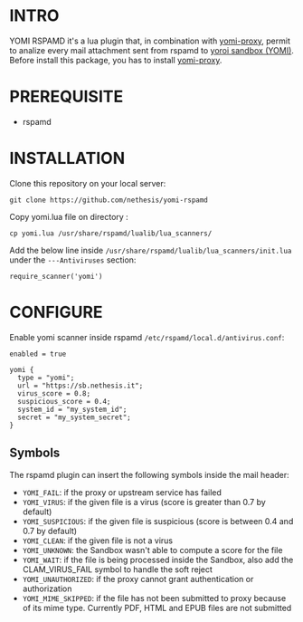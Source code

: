 # INTRO

YOMI RSPAMD it's a lua plugin that, in combination with <a href="https://github.com/nethesis/yomi-proxy">yomi-proxy</a>, permit to analize every mail attachment sent from rspamd to <a href="https://yoroi.company">yoroi sandbox (YOMI)</a>.
Before install this package, you has to install <a href="https://github.com/nethesis/yomi-proxy">yomi-proxy</a>.

# PREREQUISITE

- rspamd

# INSTALLATION

Clone this repository on your local server:
```
git clone https://github.com/nethesis/yomi-rspamd
```

Copy yomi.lua file on directory :

```
cp yomi.lua /usr/share/rspamd/lualib/lua_scanners/
```

Add the below line inside  `/usr/share/rspamd/lualib/lua_scanners/init.lua` under the `---Antiviruses` section:
```
require_scanner('yomi')
```

# CONFIGURE


Enable yomi scanner  inside rspamd `/etc/rspamd/local.d/antivirus.conf`:

```
enabled = true

yomi {
  type = "yomi";
  url = "https://sb.nethesis.it";
  virus_score = 0.8;
  suspicious_score = 0.4;
  system_id = "my_system_id";
  secret = "my_system_secret";
}
```

## Symbols

The rspamd plugin can insert the following symbols inside the mail header:

- `YOMI_FAIL`: if the proxy or upstream service has failed
- `YOMI_VIRUS`: if the given file is a virus (score is greater than 0.7 by default)
- `YOMI_SUSPICIOUS`: if the given file is suspicious (score is between 0.4 and 0.7 by default)
- `YOMI_CLEAN`: if the given file is not a virus
- `YOMI_UNKNOWN`: the Sandbox wasn't able to compute a score for the file
- `YOMI_WAIT`: if the file is being processed inside the Sandbox, also add the CLAM_VIRUS_FAIL symbol to handle the soft reject
- `YOMI_UNAUTHORIZED`: if the proxy cannot grant authentication or authorization
- `YOMI_MIME_SKIPPED`: if the file has not been submitted to proxy because of its mime type. Currently PDF, HTML and EPUB files are not submitted
